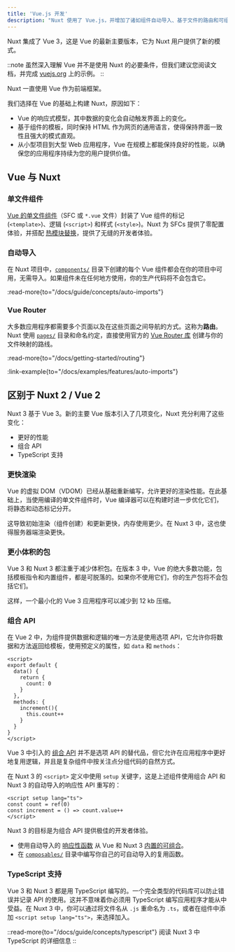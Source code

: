 ```yaml
---
title: 'Vue.js 开发'
description: "Nuxt 使用了 Vue.js，并增加了诸如组件自动导入、基于文件的路由和可组合的特性，以便于 SSR 友好地使用。"
---
```


Nuxt 集成了 Vue 3，这是 Vue 的最新主要版本，它为 Nuxt 用户提供了新的模式。

::note
虽然深入理解 Vue 并不是使用 Nuxt 的必要条件，但我们建议您阅读文档，并完成 [vuejs.org](https://vuejs.org) 上的示例。
::

Nuxt 一直使用 Vue 作为前端框架。

我们选择在 Vue 的基础上构建 Nuxt，原因如下：

- Vue 的响应式模型，其中数据的变化会自动触发界面上的变化。
- 基于组件的模板，同时保持 HTML 作为网页的通用语言，使得保持界面一致性且强大的模式直观。
- 从小型项目到大型 Web 应用程序，Vue 在规模上都能保持良好的性能，以确保您的应用程序持续为您的用户提供价值。

## Vue 与 Nuxt

### 单文件组件

[Vue 的单文件组件](https://v3.vuejs.org/guide/single-file-component.html)（SFC 或 `*.vue` 文件）封装了 Vue 组件的标记 (`<template>`)、逻辑 (`<script>`) 和样式 (`<style>`)。Nuxt 为 SFCs 提供了零配置体验，并搭配 [热模块替换](https://vitejs.dev/guide/features.html#hot-module-replacement)，提供了无缝的开发者体验。

### 自动导入

在 Nuxt 项目中，[`components/`](/docs/guide/directory-structure/components) 目录下创建的每个 Vue 组件都会在你的项目中可用，无需导入。如果组件未在任何地方使用，你的生产代码将不会包含它。

:read-more{to="/docs/guide/concepts/auto-imports"}

### Vue Router

大多数应用程序都需要多个页面以及在这些页面之间导航的方式。这称为**路由**。Nuxt 使用 [`pages/`](/docs/guide/directory-structure/pages) 目录和命名约定，直接使用官方的 [Vue Router 库](https://router.vuejs.org) 创建与你的文件映射的路线。

:read-more{to="/docs/getting-started/routing"}

:link-example{to="/docs/examples/features/auto-imports"}

## 区别于 Nuxt 2 / Vue 2

Nuxt 3 基于 Vue 3。新的主要 Vue 版本引入了几项变化，Nuxt 充分利用了这些变化：

- 更好的性能
- 组合 API
- TypeScript 支持

### 更快渲染

Vue 的虚拟 DOM（VDOM）已经从基础重新编写，允许更好的渲染性能。在此基础上，当使用编译的单文件组件时，Vue 编译器可以在构建时进一步优化它们，将静态和动态标记分开。

这导致初始渲染（组件创建）和更新更快，内存使用更少。在 Nuxt 3 中，这也使得服务器端渲染更快。

### 更小体积的包

Vue 3 和 Nuxt 3 都注重于减少体积包。在版本 3 中，Vue 的绝大多数功能，包括模板指令和内置组件，都是可脱落的。如果你不使用它们，你的生产包将不会包括它们。

这样，一个最小化的 Vue 3 应用程序可以减少到 12 kb 压缩。

### 组合 API

在 Vue 2 中，为组件提供数据和逻辑的唯一方法是使用选项 API，它允许你将数据和方法返回给模板，使用预定义的属性，如 `data` 和 `methods`：

```vue twoslash
<script>
export default {
  data() {
    return {
      count: 0
    }
  },
  methods: {
    increment(){
      this.count++
    }
  }
}
</script>
```

Vue 3 中引入的 [组合 API](https://vuejs.org/guide/extras/composition-api-faq.html) 并不是选项 API 的替代品，但它允许在应用程序中更好地复用逻辑，并且是复杂组件中按关注点分组代码的自然方式。

在 Nuxt 3 的 `<script>` 定义中使用 `setup` 关键字，这是上述组件使用组合 API 和 Nuxt 3 的自动导入的响应性 API 重写的：

```vue twoslash [components/Counter.vue]
<script setup lang="ts">
const count = ref(0)
const increment = () => count.value++
</script>
```

Nuxt 3 的目标是为组合 API 提供极佳的开发者体验。

- 使用自动导入的 [响应性函数](https://vuejs.org/api/reactivity-core.html) 从 Vue 和 Nuxt 3 [内置的可组合](/docs/api/composables/use-async-data)。
- 在 [`composables/`](/docs/guide/directory-structure/composables) 目录中编写你自己的可自动导入的复用函数。

### TypeScript 支持

Vue 3 和 Nuxt 3 都是用 TypeScript 编写的。一个完全类型的代码库可以防止错误并记录 API 的使用。这并不意味着你必须用 TypeScript 编写应用程序才能从中受益。在 Nuxt 3 中，你可以通过将文件名从 `.js` 重命名为 `.ts`，或者在组件中添加 `<script setup lang="ts">`，来选择加入。

::read-more{to="/docs/guide/concepts/typescript"}
阅读 Nuxt 3 中 TypeScript 的详细信息
::
